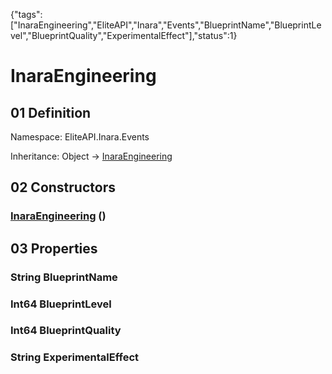 {"tags":["InaraEngineering","EliteAPI","Inara","Events","BlueprintName","BlueprintLevel","BlueprintQuality","ExperimentalEffect"],"status":1}

# InaraEngineering

## 01 Definition

Namespace: <span class='code'>EliteAPI.Inara.Events</span>

Inheritance: <span class='code'>Object</span> → <span class='code'>[InaraEngineering](../../../EliteAPI/Inara/Events/InaraEngineering.html)</span>

## 02 Constructors

### <span class='code'>[InaraEngineering](../../../EliteAPI/Inara/Events/InaraEngineering.html)</span> ()

## 03 Properties

### <span class='code'>String</span> BlueprintName

### <span class='code'>Int64</span> BlueprintLevel

### <span class='code'>Int64</span> BlueprintQuality

### <span class='code'>String</span> ExperimentalEffect

